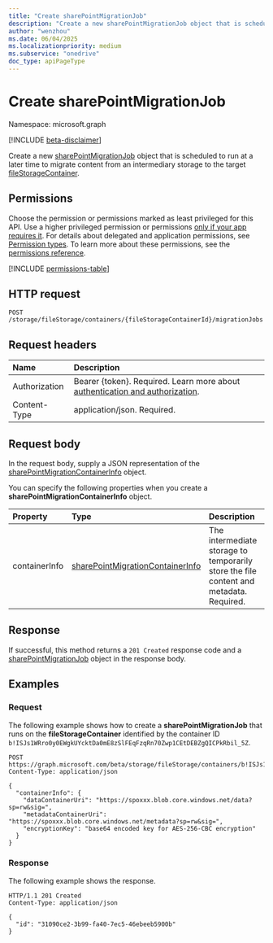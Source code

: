 ```yaml
---
title: "Create sharePointMigrationJob"
description: "Create a new sharePointMigrationJob object that is scheduled to run at a later time to migrate content from an intermediary storage to the target fileStorageContainer."
author: "wenzhou"
ms.date: 06/04/2025
ms.localizationpriority: medium
ms.subservice: "onedrive"
doc_type: apiPageType
---
```


# Create sharePointMigrationJob

Namespace: microsoft.graph

[!INCLUDE [beta-disclaimer](../../includes/beta-disclaimer.md)]

Create a new [sharePointMigrationJob](../resources/sharepointmigrationjob.md) object that is scheduled to run at a later time to migrate content from an intermediary storage to the target [fileStorageContainer](../resources/filestoragecontainer.md).

## Permissions

Choose the permission or permissions marked as least privileged for this API. Use a higher privileged permission or permissions [only if your app requires it](/graph/permissions-overview#best-practices-for-using-microsoft-graph-permissions). For details about delegated and application permissions, see [Permission types](/graph/permissions-overview#permission-types). To learn more about these permissions, see the [permissions reference](/graph/permissions-reference).

<!-- { "blockType": "permissions", "name": "filestoragecontainer_post_migrationjobs" } -->
[!INCLUDE [permissions-table](../includes/permissions/filestoragecontainer-post-migrationjobs-permissions.md)]

## HTTP request

<!-- {
  "blockType": "ignored"
}
-->
``` http
POST /storage/fileStorage/containers/{fileStorageContainerId}/migrationJobs
```

## Request headers

|Name|Description|
|:---|:---|
|Authorization|Bearer {token}. Required. Learn more about [authentication and authorization](/graph/auth/auth-concepts).|
|Content-Type|application/json. Required.|

## Request body

In the request body, supply a JSON representation of the [sharePointMigrationContainerInfo](../resources/sharepointmigrationcontainerinfo.md) object.

You can specify the following properties when you create a **sharePointMigrationContainerInfo** object.

|Property|Type|Description|
|:---|:---|:---|
|containerInfo|[sharePointMigrationContainerInfo](../resources/sharepointmigrationcontainerinfo.md)| The intermediate storage to temporarily store the file content and metadata. Required.|

## Response

If successful, this method returns a `201 Created` response code and a [sharePointMigrationJob](../resources/sharepointmigrationjob.md) object in the response body.

## Examples

### Request

The following example shows how to create a **sharePointMigrationJob** that runs on the **fileStorageContainer** identified by the container ID `b!ISJs1WRro0y0EWgkUYcktDa0mE8zSlFEqFzqRn70Zwp1CEtDEBZgQICPkRbil_5Z`.

<!-- {
  "blockType": "request",
  "name": "create_migrationjob_from_filestoragecontainer"
}
-->
``` http
POST https://graph.microsoft.com/beta/storage/fileStorage/containers/b!ISJs1WRro0y0EWgkUYcktDa0mE8zSlFEqFzqRn70Zwp1CEtDEBZgQICPkRbil_5Z/migrationJobs
Content-Type: application/json

{
  "containerInfo": {
    "dataContainerUri": "https://spoxxx.blob.core.windows.net/data?sp=rw&sig=",
    "metadataContainerUri": "https://spoxxx.blob.core.windows.net/metadata?sp=rw&sig=",
    "encryptionKey": "base64 encoded key for AES-256-CBC encryption"
  }
}
```

### Response

The following example shows the response.
<!-- {
  "blockType": "response",
  "truncated": true,
  "@odata.type": "microsoft.graph.sharePointMigrationJob"
}
-->
``` http
HTTP/1.1 201 Created
Content-Type: application/json

{
  "id": "31090ce2-3b99-fa40-7ec5-46ebeeb5900b"
}
```
